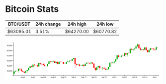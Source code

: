 # Bitcoin Stats

BTC/USDT|24h change|24h high|24h low|
|---|---|---|---|
|$63095.01|3.51%|$64270.00|$60770.82|

<img src="./chart.svg">
